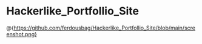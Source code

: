 # Hackerlike_Portfollio_Site
@{https://github.com/ferdousbag/Hackerlike_Portfollio_Site/blob/main/screenshot.png}
